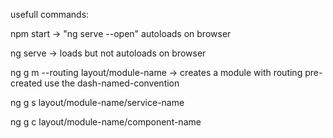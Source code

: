 usefull commands:

npm start -> "ng serve --open" autoloads on browser

ng serve -> loads but not autoloads on browser

ng g m --routing layout/module-name -> creates a module with routing pre-created use the dash-named-convention

ng g s layout/module-name/service-name

ng g c layout/module-name/component-name